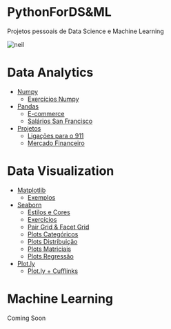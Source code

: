 # PythonForDS&ML
Projetos pessoais de Data Science e Machine Learning

![neil](https://imarticus.org/wp-content/uploads/2019/07/ds11.gif)

  # Data Analytics
  
  * [Numpy](https://github.com/JnsFerreira/PythonForDS-ML/tree/master/DataAnalytics/Numpy)
      * [Exercícios Numpy](https://github.com/JnsFerreira/PythonForDS-ML/blob/master/DataAnalytics/Numpy/Exercicios_Numpy.ipynb)
  * [Pandas](https://github.com/JnsFerreira/PythonForDS-ML/tree/master/DataAnalytics/Pandas)
      * [E-commerce](https://github.com/JnsFerreira/PythonForDS-ML/tree/master/DataAnalytics/Pandas/E-Commerce)
      * [Salários San Francisco](https://github.com/JnsFerreira/PythonForDS-ML/tree/master/DataAnalytics/Pandas/SanFranciscoSalaries)
   * [Projetos]()
      * [Ligações para o 911]()
      * [Mercado Financeiro]()
      
  # Data Visualization
    
  * [Matplotlib](https://github.com/JnsFerreira/PythonForDS-ML/tree/master/DataViz/Matplotlib)
      * [Exemplos](https://github.com/JnsFerreira/PythonForDS-ML/blob/master/DataViz/Matplotlib/ExerciciosMatplotlib.ipynb)
  * [Seaborn](https://github.com/JnsFerreira/PythonForDS-ML/tree/master/DataViz/Seaborn)
      * [Estilos e Cores](https://github.com/JnsFerreira/PythonForDS-ML/blob/master/DataViz/Seaborn/Estilos%26Cores.ipynb)
      * [Exercícios](https://github.com/JnsFerreira/PythonForDS-ML/blob/master/DataViz/Seaborn/ExerciciosSeaborn.ipynb)
      * [Pair Grid & Facet Grid](https://github.com/JnsFerreira/PythonForDS-ML/blob/master/DataViz/Seaborn/PairGrids%26FacetGrid.ipynb)
      * [Plots Categóricos](https://github.com/JnsFerreira/PythonForDS-ML/blob/master/DataViz/Seaborn/PlotsCategoricos.ipynb)
      * [Plots Distribuição](https://github.com/JnsFerreira/PythonForDS-ML/blob/master/DataViz/Seaborn/PlotsDistribui%C3%A7%C3%A3o.ipynb)
      * [Plots Matriciais](https://github.com/JnsFerreira/PythonForDS-ML/blob/master/DataViz/Seaborn/PlotsMatriciais.ipynb)
      * [Plots Regressão](https://github.com/JnsFerreira/PythonForDS-ML/blob/master/DataViz/Seaborn/PlotsRegressao.ipynb)
   * [Plot.ly](https://github.com/JnsFerreira/PythonForDS-ML/blob/master/DataViz/Plotly)
      * [Plot.ly + Cufflinks](https://github.com/JnsFerreira/PythonForDS-ML/blob/master/DataViz/Plotly/Plotly%2BCufflinks.ipynb)
      
  # Machine Learning
  
  Coming Soon
